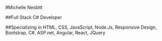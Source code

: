 #Michelle Nesbitt

##Full Stack C# Developer

##Specializing in HTML, CSS, JavaScript, Node.Js, Responsive Design, Bootstrap, C#, ASP.net, Angular, React, JQuery

